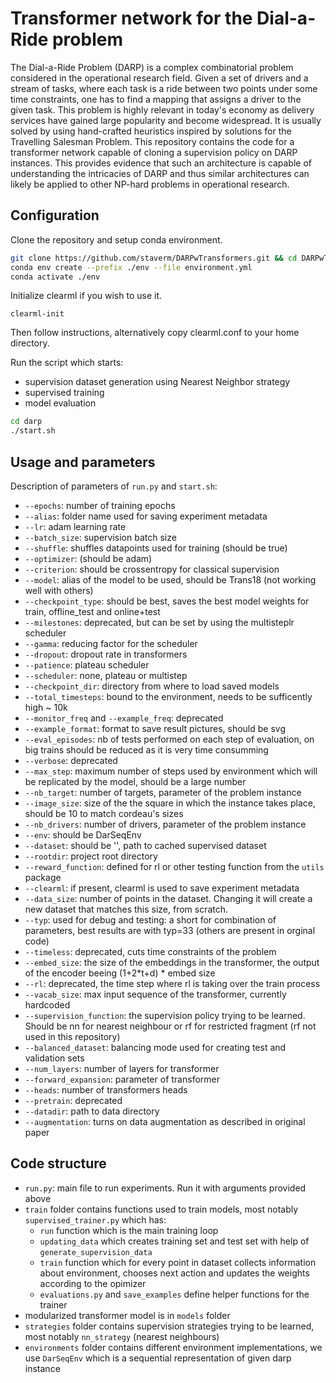 # Transformer network for the Dial-a-Ride problem
The Dial-a-Ride Problem (DARP) is a complex combinatorial problem considered in the operational research field. Given a set of drivers and a stream of tasks, where each task is a ride between two points under some time constraints, one has to find a mapping that assigns a driver to the given task. This problem is highly relevant in today's economy as delivery services have gained large popularity and become widespread. It is usually solved by using hand-crafted heuristics inspired by solutions for the Travelling Salesman Problem. This repository contains the code for a transformer network capable of cloning a supervision policy on DARP instances. This provides evidence that such an architecture is capable of understanding the intricacies of DARP and thus similar architectures can likely be applied to other NP-hard problems in operational research.

## Configuration

Clone the repository and setup conda environment.
```bash
git clone https://github.com/staverm/DARPwTransformers.git && cd DARPwTransformers
conda env create --prefix ./env --file environment.yml
conda activate ./env
```

Initialize clearml if you wish to use it.
```
clearml-init
```
Then follow instructions, alternatively copy clearml.conf to your home directory.

Run the script which starts:
- supervision dataset generation using Nearest Neighbor strategy
- supervised training
- model evaluation
```bash
cd darp
./start.sh
```

## Usage and parameters

Description of parameters of `run.py` and `start.sh`:
- `--epochs`: number of training epochs 
- `--alias`: folder name used for saving experiment metadata
- `--lr`:  adam learning rate
- `--batch_size`:  supervision batch size
- `--shuffle`: shuffles datapoints used for training (should be true)
- `--optimizer`: (should be adam)
- `--criterion`: should be crossentropy for classical supervision
- `--model`: alias of the model to be used, should be Trans18 (not working well with others)
- `--checkpoint_type`: should be best, saves the best model weights for train, offline_test and online+test
- `--milestones`: deprecated, but can be set by using the multisteplr scheduler
- `--gamma`: reducing factor for the scheduler
- `--dropout`: dropout rate in transformers
- `--patience`: plateau scheduler
- `--scheduler`: none, plateau or multistep
- `--checkpoint_dir`: directory from where to load saved models
- `--total_timesteps`: bound to the environment, needs to be sufficently high ~ 10k
- `--monitor_freq` and `--example_freq`: deprecated
- `--example_format`: format to save result pictures, should be svg
- `--eval_episodes`: nb of tests performed on each step of evaluation, on big trains should be reduced as it is very time consumming
- `--verbose`: deprecated
- `--max_step`: maximum number of steps used by environment which will be replicated by the model, should be a large number
- `--nb_target`: number of targets, parameter of the problem instance
- `--image_size`: size of the the square in which the instance takes place, should be 10 to match cordeau's sizes
- `--nb_drivers`: number of drivers, parameter of the problem instance
- `--env`: should be DarSeqEnv
- `--dataset`: should be '', path to cached supervised dataset
- `--rootdir`: project root directory
- `--reward_function`: defined for rl or other testing function from the `utils` package
- `--clearml`: if present, clearml is used to save experiment metadata
- `--data_size`: number of points in the dataset. Changing it will create a new dataset that matches this size, from scratch.
- `--typ`: used for debug and testing: a short for combination of parameters, best results are with typ=33 (others are present in orginal code)
- `--timeless`: deprecated, cuts time constraints of the problem
- `--embed_size`: the size of the embeddings in the transformer, the output of the encoder beeing (1+2*t+d) * embed size
- `--rl`: deprecated, the time step where rl is taking over the train process
- `--vacab_size`: max input sequence of the transformer, currently hardcoded
- `--supervision_function`: the supervision policy trying to be learned. Should be nn for nearest neighbour or rf for restricted fragment (rf not used in this repository)
- `--balanced_dataset`: balancing mode used for creating test and validation sets
- `--num_layers`: number of layers for transformer
- `--forward_expansion`: parameter of transformer 
- `--heads`: number of transformers heads
- `--pretrain`: deprecated
- `--datadir`: path to data directory 
- `--augmentation`: turns on data augmentation as described in original paper

## Code structure 

- `run.py`: main file to run experiments. Run it with arguments provided above
- ```train``` folder contains functions used to train models, most notably `supervised_trainer.py` which has:
  - `run` function which is the main training loop 
  - `updating_data` which creates training set and test set with help of `generate_supervision_data`
  - `train` function which for every point in dataset collects information about environment, chooses next action and updates the weights according to the opimizer
  - `evaluations.py` and `save_examples` define helper functions for the trainer
- modularized transformer model is in ```models``` folder
- ```strategies``` folder contains supervision strategies trying to be learned, most notably `nn_strategy` (nearest neighbours)
- ```environments``` folder contains different environment implementations, we use `DarSeqEnv` which is a sequential representation of given darp instance
